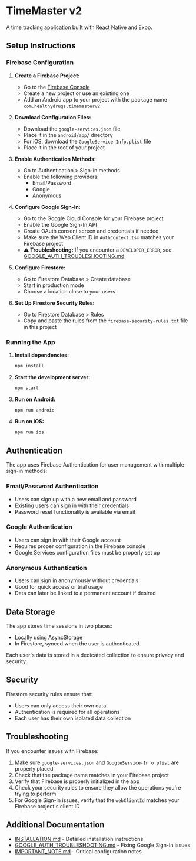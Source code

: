 # TimeMaster v2

A time tracking application built with React Native and Expo.

## Setup Instructions

### Firebase Configuration

1. **Create a Firebase Project:**
   - Go to the [Firebase Console](https://console.firebase.google.com/)
   - Create a new project or use an existing one
   - Add an Android app to your project with the package name `com.healthydrugs.timemasterv2`

2. **Download Configuration Files:**
   - Download the `google-services.json` file
   - Place it in the `android/app/` directory
   - For iOS, download the `GoogleService-Info.plist` file
   - Place it in the root of your project

3. **Enable Authentication Methods:**
   - Go to Authentication > Sign-in methods
   - Enable the following providers:
     - Email/Password
     - Google
     - Anonymous

4. **Configure Google Sign-In:**
   - Go to the Google Cloud Console for your Firebase project
   - Enable the Google Sign-In API
   - Create OAuth consent screen and credentials if needed
   - Make sure the Web Client ID in `AuthContext.tsx` matches your Firebase project
   - **⚠️ Troubleshooting:** If you encounter a `DEVELOPER_ERROR`, see [GOOGLE_AUTH_TROUBLESHOOTING.md](./GOOGLE_AUTH_TROUBLESHOOTING.md)

5. **Configure Firestore:**
   - Go to Firestore Database > Create database
   - Start in production mode
   - Choose a location close to your users

6. **Set Up Firestore Security Rules:**
   - Go to Firestore Database > Rules
   - Copy and paste the rules from the `firebase-security-rules.txt` file in this project

### Running the App

1. **Install dependencies:**
   ```bash
   npm install
   ```

2. **Start the development server:**
   ```bash
   npm start
   ```

3. **Run on Android:**
   ```bash
   npm run android
   ```

4. **Run on iOS:**
   ```bash
   npm run ios
   ```

## Authentication

The app uses Firebase Authentication for user management with multiple sign-in methods:

### Email/Password Authentication
- Users can sign up with a new email and password
- Existing users can sign in with their credentials
- Password reset functionality is available via email

### Google Authentication
- Users can sign in with their Google account
- Requires proper configuration in the Firebase console
- Google Services configuration files must be properly set up

### Anonymous Authentication
- Users can sign in anonymously without credentials
- Good for quick access or trial usage
- Data can later be linked to a permanent account if desired

## Data Storage

The app stores time sessions in two places:
- Locally using AsyncStorage
- In Firestore, synced when the user is authenticated

Each user's data is stored in a dedicated collection to ensure privacy and security.

## Security

Firestore security rules ensure that:
- Users can only access their own data
- Authentication is required for all operations
- Each user has their own isolated data collection

## Troubleshooting

If you encounter issues with Firebase:
1. Make sure `google-services.json` and `GoogleService-Info.plist` are properly placed
2. Check that the package name matches in your Firebase project
3. Verify that Firebase is properly initialized in the app
4. Check your security rules to ensure they allow the operations you're trying to perform
5. For Google Sign-In issues, verify that the `webClientId` matches your Firebase project's client ID

## Additional Documentation

- [INSTALLATION.md](./INSTALLATION.md) - Detailed installation instructions
- [GOOGLE_AUTH_TROUBLESHOOTING.md](./GOOGLE_AUTH_TROUBLESHOOTING.md) - Fixing Google Sign-In issues
- [IMPORTANT_NOTE.md](./IMPORTANT_NOTE.md) - Critical configuration notes 